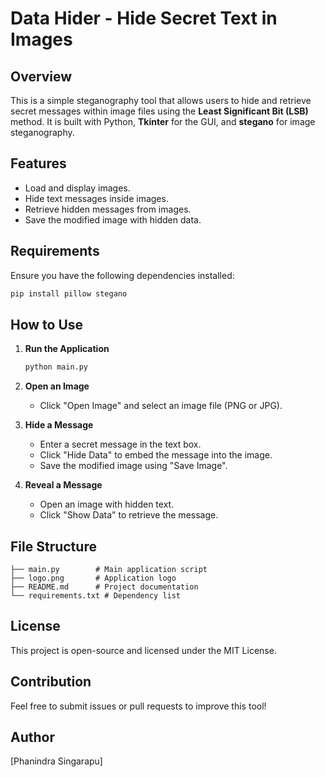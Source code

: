 # Data Hider - Hide Secret Text in Images

## Overview
This is a simple steganography tool that allows users to hide and retrieve secret messages within image files using the **Least Significant Bit (LSB)** method. It is built with Python, **Tkinter** for the GUI, and **stegano** for image steganography.

## Features
- Load and display images.
- Hide text messages inside images.
- Retrieve hidden messages from images.
- Save the modified image with hidden data.

## Requirements
Ensure you have the following dependencies installed:

```bash
pip install pillow stegano
```

## How to Use

1. **Run the Application**
   ```bash
   python main.py
   ```

2. **Open an Image**
   - Click "Open Image" and select an image file (PNG or JPG).
   
3. **Hide a Message**
   - Enter a secret message in the text box.
   - Click "Hide Data" to embed the message into the image.
   - Save the modified image using "Save Image".

4. **Reveal a Message**
   - Open an image with hidden text.
   - Click "Show Data" to retrieve the message.

## File Structure
```
├── main.py        # Main application script
├── logo.png       # Application logo
├── README.md      # Project documentation
└── requirements.txt # Dependency list
```

## License
This project is open-source and licensed under the MIT License.

## Contribution
Feel free to submit issues or pull requests to improve this tool!

## Author
[Phanindra Singarapu]


